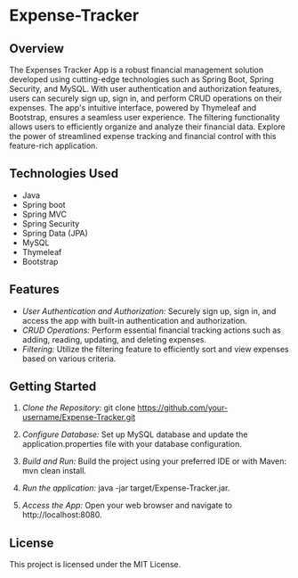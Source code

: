 # Expense-Tracker

## Overview
The Expenses Tracker App is a robust financial management solution developed using cutting-edge technologies such as Spring Boot, Spring Security, and MySQL. With user authentication and authorization features, users can securely sign up, sign in, and perform CRUD operations on their expenses. The app's intuitive interface, powered by Thymeleaf and Bootstrap, ensures a seamless user experience. The filtering functionality allows users to efficiently organize and analyze their financial data. Explore the power of streamlined expense tracking and financial control with this feature-rich application.

## Technologies Used
- Java
- Spring boot
- Spring MVC
- Spring Security
- Spring Data (JPA)
- MySQL
- Thymeleaf
- Bootstrap

## Features
- *User Authentication and Authorization:* Securely sign up, sign in, and access the app with built-in authentication and authorization.
- *CRUD Operations:* Perform essential financial tracking actions such as adding, reading, updating, and deleting expenses.
- *Filtering:* Utilize the filtering feature to efficiently sort and view expenses based on various criteria.

## Getting Started
1. *Clone the Repository:*
git clone https://github.com/your-username/Expense-Tracker.git

2. *Configure Database:*
Set up MySQL database and update the application.properties file with your database configuration.

3. *Build and Run:*
Build the project using your preferred IDE or with Maven:
mvn clean install.

4. *Run the application:*
java -jar target/Expense-Tracker.jar.

5. *Access the App:*
Open your web browser and navigate to http://localhost:8080.


## License
This project is licensed under the MIT License.
